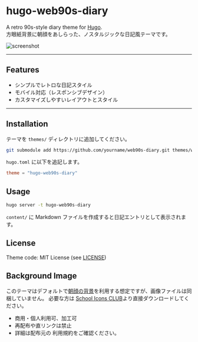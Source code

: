# hugo-web90s-diary

A retro 90s-style diary theme for [Hugo](https://gohugo.io/).  
方眼紙背景に朝顔をあしらった、ノスタルジックな日記風テーマです。

![screenshot](screenshot.png)

---

## Features

- シンプルでレトロな日記スタイル
- モバイル対応（レスポンシブデザイン）
- カスタマイズしやすいレイアウトとスタイル

---

## Installation

テーマを `themes/` ディレクトリに追加してください。

```bash
git submodule add https://github.com/yourname/web90s-diary.git themes/web90s-diary
```

`hugo.toml` に以下を追記します。

```toml
theme = "hugo-web90s-diary"
```

## Usage

```bash
hugo server -t hugo-web90s-diary
```

`content/` に Markdown ファイルを作成すると日記エントリとして表示されます。

## License

Theme code: MIT License (see [LICENSE](LICENSE))

## Background Image

このテーマはデフォルトで[朝顔の背景](https://www.schoolicons.com/web/backgrnd/mor/mor_ba.html)を利用する想定ですが、画像ファイルは同梱していません。
必要な方は [School Icons CLUB](https://www.schoolicons.com/)より直接ダウンロードしてください。

- 商用・個人利用可、加工可
- 再配布や直リンクは禁止
- 詳細は配布元の 利用規約をご確認ください。
